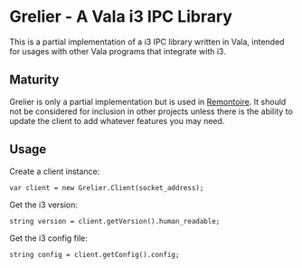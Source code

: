 # Grelier - A Vala i3 IPC Library

This is a partial implementation of a i3 IPC library written in Vala, intended for usages with other Vala programs that integrate with i3.

## Maturity

Grelier is only a partial implementation but is used in [Remontoire](https://github.com/regolith-linux/remontoire).  It should not be considered for inclusion in other projects unless there is the ability to update the client to add whatever features you may need.

## Usage

Create a client instance:

```vala
var client = new Grelier.Client(socket_address);
```

Get the i3 version:

```vala
string version = client.getVersion().human_readable;
```

Get the i3 config file:

```vala
string config = client.getConfig().config;
```